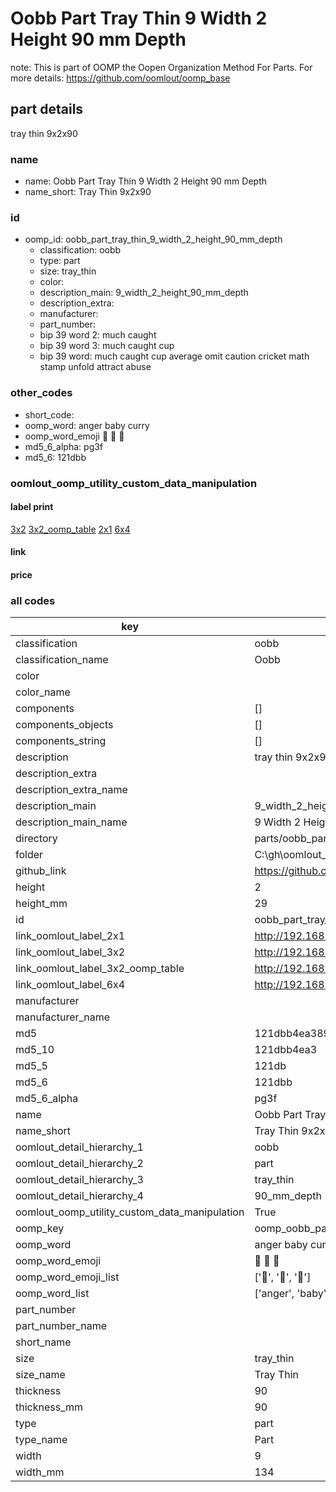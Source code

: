 # Oobb Part Tray Thin 9 Width 2 Height 90 mm Depth  

note: This is part of OOMP the Oopen Organization Method For Parts. For more details: https://github.com/oomlout/oomp_base

##  part details
  



tray thin 9x2x90



### name
* name: Oobb Part Tray Thin 9 Width 2 Height 90 mm Depth
* name_short: Tray Thin 9x2x90 
### id
* oomp_id: oobb_part_tray_thin_9_width_2_height_90_mm_depth
  * classification: oobb
  * type: part
  * size: tray_thin
  * color: 
  * description_main: 9_width_2_height_90_mm_depth
  * description_extra: 
  * manufacturer: 
  * part_number: 
  * bip 39 word 2: much caught
  * bip 39 word 3: much caught cup
  * bip 39 word: much caught cup average omit caution cricket math stamp unfold attract abuse

### other_codes
* short_code: 
* oomp_word: anger baby curry
* oomp_word_emoji :anger: :baby: :curry:
* md5_6_alpha: pg3f
* md5_6: 121dbb






### oomlout_oomp_utility_custom_data_manipulation
#### label print
[3x2](http://192.168.1.245:1112/?label=oomp%20pg3f)
[3x2_oomp_table](http://192.168.1.108:1112/?label=oomp%20pg3f)
[2x1](http://192.168.1.242:1112/?label=oomp%20pg3f)
[6x4](http://192.168.1.55:1112/?label=oomp%20pg3f)    

#### link

                              

#### price







### all codes 
| key | value |  
| --- | --- |  
| classification | oobb |  
| classification_name | Oobb |  
| color |  |  
| color_name |  |  
| components | [] |  
| components_objects | [] |  
| components_string | [] |  
| description | tray thin 9x2x90 |  
| description_extra |  |  
| description_extra_name |  |  
| description_main | 9_width_2_height_90_mm_depth |  
| description_main_name | 9 Width 2 Height 90 mm Depth |  
| directory | parts/oobb_part_tray_thin_9_width_2_height_90_mm_depth |  
| folder | C:\gh\oomlout_oobb_version_4_generated_parts\things\oobb_part_tray_thin_9_width_2_height_90_mm_depth |  
| github_link | https://github.com/oomlout/oomlout_oomp_part_src/tree/main/parts/oobb_part_tray_thin_9_width_2_height_90_mm_depth |  
| height | 2 |  
| height_mm | 29 |  
| id | oobb_part_tray_thin_9_width_2_height_90_mm_depth |  
| link_oomlout_label_2x1 | http://192.168.1.242:1112/?label=oomp%20pg3f |  
| link_oomlout_label_3x2 | http://192.168.1.245:1112/?label=oomp%20pg3f |  
| link_oomlout_label_3x2_oomp_table | http://192.168.1.108:1112/?label=oomp%20pg3f |  
| link_oomlout_label_6x4 | http://192.168.1.55:1112/?label=oomp%20pg3f |  
| manufacturer |  |  
| manufacturer_name |  |  
| md5 | 121dbb4ea389066c92cd30fc6b491c88 |  
| md5_10 | 121dbb4ea3 |  
| md5_5 | 121db |  
| md5_6 | 121dbb |  
| md5_6_alpha | pg3f |  
| name | Oobb Part Tray Thin 9 Width 2 Height 90 mm Depth |  
| name_short | Tray Thin 9x2x90  |  
| oomlout_detail_hierarchy_1 | oobb |  
| oomlout_detail_hierarchy_2 | part |  
| oomlout_detail_hierarchy_3 | tray_thin |  
| oomlout_detail_hierarchy_4 | 90_mm_depth |  
| oomlout_oomp_utility_custom_data_manipulation | True |  
| oomp_key | oomp_oobb_part_tray_thin_9_width_2_height_90_mm_depth |  
| oomp_word | anger baby curry |  
| oomp_word_emoji | :anger: :baby: :curry: |  
| oomp_word_emoji_list | [':anger:', ':baby:', ':curry:'] |  
| oomp_word_list | ['anger', 'baby', 'curry'] |  
| part_number |  |  
| part_number_name |  |  
| short_name |  |  
| size | tray_thin |  
| size_name | Tray Thin |  
| thickness | 90 |  
| thickness_mm | 90 |  
| type | part |  
| type_name | Part |  
| width | 9 |  
| width_mm | 134 |  
